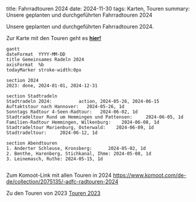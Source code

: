 title: Fahrradtouren 2024
date: 2024-11-30
tags: Karten, Touren
summary: Unsere geplanten und durchgeführten Fahrradtouren 2024

Unsere geplanten und durchgeführten Fahrradtouren 2024.

Zur Karte mit den Touren geht es [**hier!**](https://umap.openstreetmap.de/de/map/adfc-radtouren-2024_59426?scaleControl=false&miniMap=false&scrollWheelZoom=true&zoomControl=true&allowEdit=false&moreControl=false&searchControl=null&tilelayersControl=null&embedControl=null&datalayersControl=false&onLoadPanel=undefined&captionBar=false&datalayers=6635bcc3-a919-46b8-8dd5-c5b3db418410)

``` mermaid
gantt
dateFormat  YYYY-MM-DD
title Gemeinsames Radeln 2024
axisFormat  %b
todayMarker stroke-width:0px

section 2024
2023: done, 2024-01-01, 2024-12-31

section Stadtradeln  
Stadtradeln 2024:          action, 2024-05-26, 2024-06-15
Auftaktstour nach Hannover:   2024-05-26, 1d
Sonntags Radtour 4-Seen-Radtour:   2024-06-02, 1d
Stadtradeltour Rund um Hemmingen und Pattensen:     2024-06-05, 1d
Familien-Radtour Hemmingen, Wilkenburg:    2024-06-08, 1d
Stadtradeltour Marienburg, Osterwald:    2024-06-09, 1d
Stadtradeltour:     2024-06-12, 1d

section Abendtouren
1. Anderter Schleuse, Kronsberg:      2024-05-02, 1d
2. Benthe, Harenberg, Stichkanal, Ihme: 2024-05-08, 1d
3. Leinemasch, Ruthe: 2024-05-15, 1d


```
Zum Komoot-Link mit allen Touren in 2024 <https://www.komoot.com/de-de/collection/2075135/-adfc-radtouren-2024>

Zu den Touren von 2023 [Touren 2023]({filename}/Touren/Fahrradtouren2023.md)

